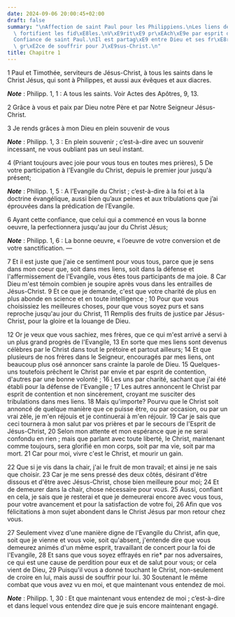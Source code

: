 ```yaml
---
date: 2024-09-06 20:00:45+02:00
draft: false
summary: "\nAffection de saint Paul pour les Philippiens.\nLes liens de saint Paul\
  \ fortifient les fid\xE8les.\nV\xE9rit\xE9 pr\xEAch\xE9e par esprit d\u2019envie.\n\
  Confiance de saint Paul.\nIl est partag\xE9 entre Dieu et ses fr\xE8res.\nGrande\
  \ gr\xE2ce de souffrir pour J\xE9sus-Christ.\n"
title: Chapitre 1
---
```





1 Paul et Timothée, serviteurs de Jésus-Christ, à tous les saints dans le Christ Jésus, qui sont à Philippes, et aussi aux évêques et aux diacres.

***Note*** :  Philipp. 1, 1 : A tous les saints. Voir Actes des Apôtres, 9, 13.

2 Grâce à vous et paix par Dieu notre Père et par Notre Seigneur Jésus-Christ.


3 Je rends grâces à mon Dieu en plein souvenir de vous

***Note*** :  Philipp. 1, 3 : En plein souvenir ; c’est-à-dire avec un souvenir incessant, ne vous oubliant pas un seul instant.

4 (Priant toujours avec joie pour vous tous en toutes mes prières), 5 De votre participation à l'Evangile du Christ, depuis le premier jour jusqu'à présent;

***Note*** :  Philipp. 1, 5 : A l’Evangile du Christ ; c’est-à-dire à la foi et à la doctrine évangélique, aussi bien qu’aux peines et aux tribulations que j’ai éprouvées dans la prédication de l’Evangile.

6 Ayant cette confiance, que celui qui a commencé en vous la bonne oeuvre, la perfectionnera jusqu'au jour du Christ Jésus;

***Note*** :  Philipp. 1, 6 : La bonne oeuvre, « l’oeuvre de votre conversion et de votre sanctification. ―

7 Et il est juste que j'aie ce sentiment pour vous tous, parce que je sens dans mon coeur que, soit dans mes liens, soit dans la défense et l'affermissement de l'Evangile, vous êtes tous participants de ma joie. 8 Car Dieu m'est témoin combien je soupire après vous dans les entrailles de Jésus-Christ. 9 Et ce que je demande, c'est que votre charité de plus en plus abonde en science et en toute intelligence ; 10 Pour que vous choisissiez les meilleures choses, pour que vous soyez purs et sans reproche jusqu'au jour du Christ, 11 Remplis des fruits de justice par Jésus-Christ, pour la gloire et la louange de Dieu.


12 Or je veux que vous sachiez, mes frères, que ce qui m'est arrivé a servi à un plus grand progrès de l'Evangile, 13 En sorte que mes liens sont devenus célèbres par le Christ dans tout le prétoire et partout ailleurs; 14 Et que plusieurs de nos frères dans le Seigneur, encouragés par mes liens, ont beaucoup plus osé annoncer sans crainte la parole de Dieu. 15 Quelques-uns toutefois prêchent le Christ par envie et par esprit de contention, d'autres par une bonne volonté ; 16 Les uns par charité, sachant que j'ai été établi pour la défense de l'Evangile ; 17 Les autres annoncent le Christ par esprit de contention et non sincèrement, croyant me susciter des tribulations dans mes liens. 18 Mais qu'importe? Pourvu que le Christ soit annoncé de quelque manière que ce puisse être, ou par occasion, ou par un vrai zèle, je m'en réjouis et je continuerai à m'en réjouir. 19 Car je sais que ceci tournera à mon salut par vos prières et par le secours de l'Esprit de Jésus-Christ, 20 Selon mon attente et mon espérance que je ne
serai confondu en rien ; mais que parlant avec toute liberté, le Christ, maintenant comme toujours, sera glorifié en mon corps, soit par ma vie, soit par ma mort. 21 Car pour moi, vivre c'est le Christ, et mourir un gain.


22 Que si je vis dans la chair, j'ai le fruit de mon travail; et ainsi je ne sais que choisir. 23 Car je me sens pressé des deux côtés, désirant d'être dissous et d'être avec Jésus-Christ, chose bien meilleure pour moi; 24 Et de demeurer dans la chair, chose nécessaire pour vous. 25 Aussi, confiant en cela, je sais que je resterai et que je demeurerai encore avec vous tous, pour votre avancement et pour la satisfaction de votre foi, 26 Afin que vos félicitations à mon sujet abondent dans le Christ Jésus par mon retour chez vous.


27 Seulement vivez d'une manière digne de l'Evangile du Christ, afin que, soit que je vienne et vous voie, soit qu'absent, j'entende dire que vous demeurez animés d'un même esprit, travaillant de concert pour la foi de l'Evangile, 28 Et sans que vous soyez effrayés en rie* par nos adversaires, ce qui est une cause de perdition pour eux et de salut pour vous; or cela vient de Dieu, 29 Puisqu'il vous a donné touchant le Christ, non-seulement de croire en lui, mais aussi de souffrir pour lui. 30 Soutenant le même combat que vous avez vu en moi, et que maintenant vous entendez de moi.

***Note*** :  Philipp. 1, 30 : Et que maintenant vous entendez de moi ; c’est-à-dire et dans lequel vous entendez dire que je suis encore maintenant engagé.

